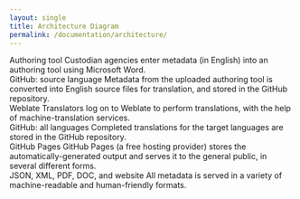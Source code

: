 ```yaml
---
layout: single
title: Architecture Diagram
permalink: /documentation/architecture/
---
```

<script src="https://cdnjs.cloudflare.com/ajax/libs/jsPlumb/2.8.6/js/jsplumb.js"></script>
<script src="https://unpkg.com/popper.js"></script>
<script src="https://unpkg.com/tooltip.js"></script>

<div id="architecture-diagram">
  <div class="container">
    <div class="node local" id="authoring-tool">
      Authoring tool
      <span class="icon-container"><i tabindex="0" class="fa fa-info-circle"></i></span>
      <span class="info">
        Custodian agencies enter metadata (in English) into an authoring tool
        using Microsoft Word.
      </span>
    </div>
    <div class="node repo" id="translation-source">
      GitHub: source language
      <span class="icon-container"><i tabindex="0" class="fa fa-info-circle"></i></span>
      <span class="info">
        Metadata from the uploaded authoring tool is converted into English
        source files for translation, and stored in the GitHub repository.
      </span>
    </div>
    <div class="node cat" id="translation-platform">
      Weblate
      <span class="icon-container"><i tabindex="0" class="fa fa-info-circle"></i></span>
      <span class="info">
        Translators log on to Weblate to perform translations, with the help of
        machine-translation services.
      </span>
    </div>
    <div class="node repo" id="translation-targets">
      GitHub: all languages
      <span class="icon-container"><i tabindex="0" class="fa fa-info-circle"></i></span>
      <span class="info">
        Completed translations for the target languages are stored in the
        GitHub repository.
      </span>
    </div>
    <div class="node host" id="hosting-provider">
      GitHub Pages
      <span class="icon-container"><i tabindex="0" class="fa fa-info-circle"></i></span>
      <span class="info">
        GitHub Pages (a free hosting provider) stores the automatically-generated
        output and serves it to the general public, in several different forms.
      </span>
    </div>
    <div class="node host" id="output">
      JSON, XML, PDF, DOC, and website
      <span class="icon-container"><i tabindex="0" class="fa fa-info-circle"></i></span>
      <span class="info">
        All metadata is served in a variety of machine-readable and
        human-friendly formats.
      </span>
    </div>
  </div>
</div>

<script>
jsPlumb.ready(function () {

  // Helper function to get overlay labels as tooltips.
  function connectorTip(text, location) {
    if (!location) {
      location = 0.5;
    }
    var label = '' +
      '<div class="node connector-tooltip">' +
        '<span class="icon-container"><i tabindex="0" class="fa fa-info-circle"></i></span>' +
        '<span class="info">' + text + '</span>' +
      '</div>';
    return [['Custom', {create: function() { return $(label); }, location: location}]]
  }

  // Helper function to get overlay arrows.
  function connectorArrow(location) {
    if (!location) {
      location = 0.5;
    }
    return [["Arrow" , { width: 12, length: 12, location: location }]];
  }

  // Draw the connections using the jsPlumb library.
  jsPlumb.importDefaults({
    ConnectionsDetachable: false,
    Connector: 'Straight',
    Endpoint: [ 'Dot', { radius: 4 } ],
    Anchors: ['Bottom', 'Top'],
  });
  jsPlumb.connect({
    source: 'authoring-tool',
    target: 'translation-source',
    overlays: connectorTip('The Word documents are uploaded to the GitHub repository, to be reviewed/approved.'),
  });
  jsPlumb.connect({
    source: 'translation-source',
    target: 'translation-platform',
    overlays: connectorTip('Administrators pull the source files from GitHub to Weblate for translation.'),
  });
  jsPlumb.connect({
    source: 'translation-platform',
    target: 'translation-targets',
    overlays: connectorTip('Administrators push the completed translations back to GitHub to be reviewed/approved.'),
  });
  jsPlumb.connect({
    source: 'translation-targets',
    target: 'hosting-provider',
    overlays: connectorTip('Completed translation files are automtically processed for deployment to GitHub Pages.'),
  });
  jsPlumb.connect({
    source: 'hosting-provider',
    target: 'output',
    overlays: connectorArrow(),
  });
  jsPlumb.connect({
    source: 'output',
    target: 'authoring-tool',
    anchors: ['Right', 'Right'],
    connector: 'Flowchart',
    overlays: connectorTip('If changes are needed, authors can make edits in the authoring tool to start the process again with a new version.'),
  });
  window.addEventListener('resize', function() {
    jsPlumb.repaintEverything();
  });

  // Add the tooltips with Popper.js.
  var repos = document.getElementsByClassName('node');
  for (var i = 0; i < repos.length; i++) {
    var button = repos[i].getElementsByClassName('icon-container');
    var text = repos[i].getElementsByClassName('info');
    if (text.length && button.length) {
      var instance = new Tooltip(button[0], {
        title: text[0].innerHTML,
        placements: ['bottom', 'top'],
        trigger: 'hover focus',
        delay: {
          show: 50,
          hide: 150,
        },
        html: true,
        closeOnClickOutside: true,
        // Hijack the template to workaround a bug by adding an "inner" div.
        // @see https://github.com/FezVrasta/popper.js/issues/669
        template: '<div class="tooltip" role="tooltip">' +
                    '<div class="inner">' +
                      '<div class="tooltip-arrow"></div>' +
                      '<div class="tooltip-inner"></div>' +
                    '</div>' +
                  '</div>',
      });
    }
  }
});

</script>
